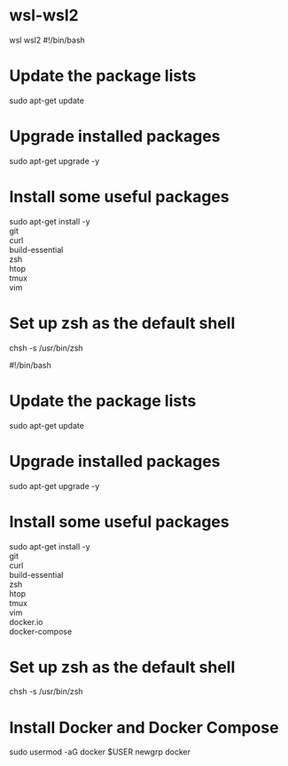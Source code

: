 # wsl-wsl2
wsl wsl2
#!/bin/bash

# Update the package lists
sudo apt-get update

# Upgrade installed packages
sudo apt-get upgrade -y

# Install some useful packages
sudo apt-get install -y \
    git \
    curl \
    build-essential \
    zsh \
    htop \
    tmux \
    vim

# Set up zsh as the default shell
chsh -s /usr/bin/zsh

#!/bin/bash

# Update the package lists
sudo apt-get update

# Upgrade installed packages
sudo apt-get upgrade -y

# Install some useful packages
sudo apt-get install -y \
    git \
    curl \
    build-essential \
    zsh \
    htop \
    tmux \
    vim \
    docker.io \
    docker-compose

# Set up zsh as the default shell
chsh -s /usr/bin/zsh

# Install Docker and Docker Compose
sudo usermod -aG docker $USER
newgrp docker


